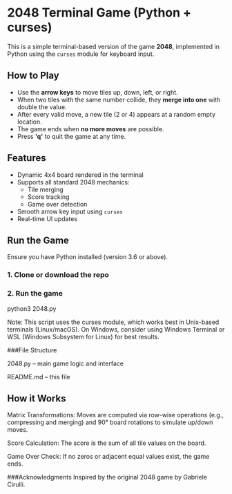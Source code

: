 # 2048 Terminal Game (Python + curses)
This is a simple terminal-based version of the game **2048**, implemented in Python using the `curses` module for keyboard input.

## How to Play
- Use the **arrow keys** to move tiles up, down, left, or right.
- When two tiles with the same number collide, they **merge into one** with double the value.
- After every valid move, a new tile (2 or 4) appears at a random empty location.
- The game ends when **no more moves** are possible.
- Press **'q'** to quit the game at any time.

## Features
- Dynamic 4x4 board rendered in the terminal
- Supports all standard 2048 mechanics:
  - Tile merging
  - Score tracking
  - Game over detection
- Smooth arrow key input using `curses`
- Real-time UI updates

## Run the Game
Ensure you have Python installed (version 3.6 or above).

### 1. Clone or download the repo

### 2. Run the game
python3 2048.py

Note: This script uses the curses module, which works best in Unix-based terminals (Linux/macOS). On Windows, consider using Windows Terminal or WSL (Windows Subsystem for Linux) for best results.

###File Structure

2048.py – main game logic and interface

README.md – this file

## How it Works
Matrix Transformations: Moves are computed via row-wise operations (e.g., compressing and merging) and 90° board rotations to simulate up/down moves.

Score Calculation: The score is the sum of all tile values on the board.

Game Over Check: If no zeros or adjacent equal values exist, the game ends.

###Acknowledgments
Inspired by the original 2048 game by Gabriele Cirulli.
